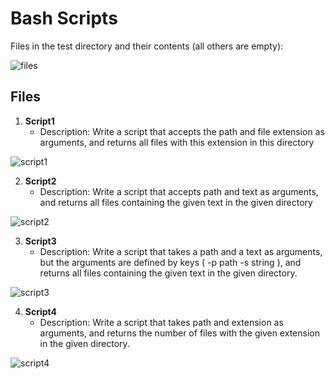 # Bash Scripts

Files in the test directory and their contents (all others are empty):

![files](https://github.com/vitluchko/Devops/assets/98816838/d91c95af-ee11-45a9-b8a5-16a4a7445279)

## Files

1. **Script1**
   - Description: Write a script that accepts the path and file extension as arguments, and returns all files with this extension in this directory

![script1](https://github.com/vitluchko/Devops/assets/98816838/e7437b9c-04aa-442d-8ad7-bd398aaa495b)


2. **Script2**
   - Description: Write a script that accepts path and text as arguments,
and returns all files containing the given text in the given directory

![script2](https://github.com/vitluchko/Devops/assets/98816838/dd82f449-8a4f-45cc-bcdf-ebbfe03ba9b3)


3. **Script3**
   - Description: Write a script that takes a path and a text as arguments, but the arguments are defined by keys ( -p path -s string ), and returns all files containing the given text in the given directory.

![script3](https://github.com/vitluchko/Devops/assets/98816838/07ba341d-d073-424d-9858-03e7d09f73d7)


4. **Script4**
   - Description: Write a script that takes path and extension as arguments,
and returns the number of files with the given extension in the given directory.

![script4](https://github.com/vitluchko/Devops/assets/98816838/def6d4fb-ffcc-4501-aeb8-c732f8737b71)

